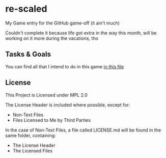 # re-scaled

My Game entry for the GitHub game-off (it ain't much)

Couldn't complete it because life got extra in the way this month, will be working on it more during the vacations, tho

## Tasks & Goals

You can find all that I intend to do in this game [in this file](TASKLIST.md)

## License

This Project is Licensed under MPL 2.0

The License Header is included where possible, except for:
- Non-Text Files
- Files Licensed to Me by Third Parties

In the case of Non-Text Files, a file called LICENSE.md will be found in the same folder, containing:
- The License Header
- The Licensed Files
